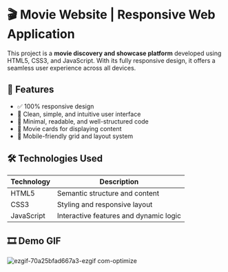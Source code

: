 # 🎬 Movie Website | Responsive Web Application

This project is a **movie discovery and showcase platform** developed using HTML5, CSS3, and JavaScript. With its fully responsive design, it offers a seamless user experience across all devices.

## 🚀 Features

- ✅ 100% responsive design
- 🎨 Clean, simple, and intuitive user interface
- 🧹 Minimal, readable, and well-structured code
- 🎥 Movie cards for displaying content
- 📱 Mobile-friendly grid and layout system

## 🛠️ Technologies Used

| Technology  | Description                          |
|-------------|--------------------------------------|
| HTML5       | Semantic structure and content        |
| CSS3        | Styling and responsive layout         |
| JavaScript  | Interactive features and dynamic logic |



## 🎞️ Demo GIF

![ezgif-70a25bfad667a3-ezgif com-optimize](https://github.com/user-attachments/assets/4de8e2e1-6461-4089-a931-087766929de0)
